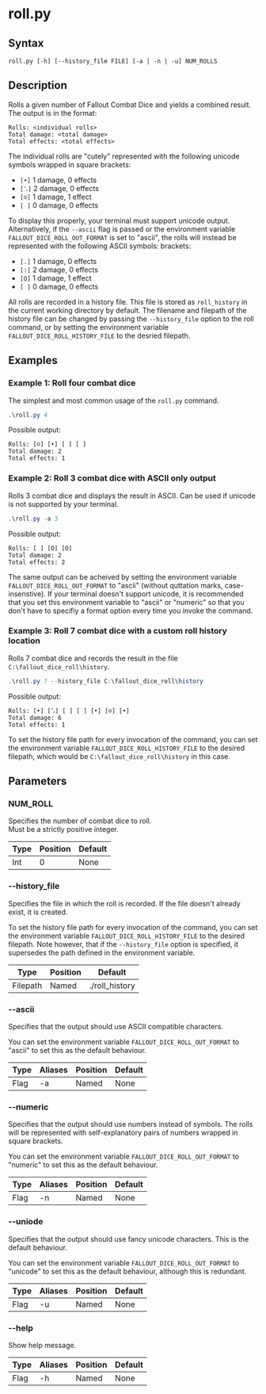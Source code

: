 # roll.py

## Syntax
```
roll.py [-h] [--history_file FILE] [-a | -n | -u] NUM_ROLLS
```

## Description
Rolls a given number of Fallout Combat Dice and yields a combined result.  
The output is in the format:
```
Rolls: <individual rolls>
Total damage: <total damage>
Total effects: <total effects>
```

The individual rolls are "cutely" represented with the following unicode symbols wrapped in square 
brackets:
  - `[•]` 1 damage, 0 effects <!-- &#8226; -->
  - `[⠡]` 2 damage, 0 effects <!-- &#10273; -->
  - `[☺]` 1 damage, 1 effect <!-- &#9786; -->
  - `[ ]` 0 damage, 0 effects

To display this properly, your terminal must support unicode output. Alternatively, if the `--ascii` 
flag is passed or the environment variable `FALLOUT_DICE_ROLL_OUT_FORMAT` is set to "ascii", the 
rolls will instead be represented with the following ASCII symbols:
brackets:
  - `[.]` 1 damage, 0 effects
  - `[:]` 2 damage, 0 effects
  - `[O]` 1 damage, 1 effect 
  - `[ ]` 0 damage, 0 effects

All rolls are recorded in a history file. This file is stored as `roll_history` in the current 
working directory by default. The filename and filepath of the history file can be changed by 
passing the `--history_file` option to the roll command, or by setting the environment variable 
`FALLOUT_DICE_ROLL_HISTORY_FILE` to the desried filepath.

## Examples
### Example 1: Roll four combat dice
The simplest and most common usage of the `roll.py` command.
```powershell
.\roll.py 4
```
Possible output:
```
Rolls: [☺] [•] [ ] [ ]
Total damage: 2
Total effects: 1
```

### Example 2: Roll 3 combat dice with ASCII only output
Rolls 3 combat dice and displays the result in ASCII. Can be used if unicode is not supported by 
your terminal.
```powershell
.\roll.py -a 3
```
Possible output:
```
Rolls: [ ] [O] [O]
Total damage: 2
Total effects: 2
```
The same output can be acheived by setting the environment variable `FALLOUT_DICE_ROLL_OUT_FORMAT` 
to "ascii" (without quttation marks, case-insenstive). If your terminal doesn't support unicode, 
it is recommended that you set this environment variable to "ascii" or "numeric" so that you don't 
have to specifiy a format option every time you invoke the command.

### Example 3: Roll 7 combat dice with a custom roll history location
Rolls 7 combat dice and records the result in the file `C:\fallout_dice_roll\history`.
```powershell
.\roll.py 7 --history_file C:\fallout_dice_roll\history
```
Possible output:
```
Rolls: [•] [⠡] [ ] [ ] [•] [☺] [•]
Total damage: 6
Total effects: 1
```
To set the history file path for every invocation of the command, you can set the environment 
variable `FALLOUT_DICE_ROLL_HISTORY_FILE` to the desired filepath, which would be 
`C:\fallout_dice_roll\history` in this case.

## Parameters

### NUM_ROLL
Specifies the number of combat dice to roll.  
Must be a strictly positive integer.

| Type | Position | Default |
| ---- | -------- | ------- |
| Int  | 0        | None    |

### --history_file
Specifies the file in which the roll is recorded. If the file doesn't already exist, it is created.

To set the history file path for every invocation of the command, you can set the environment 
variable `FALLOUT_DICE_ROLL_HISTORY_FILE` to the desired filepath. Note however, that if the 
`--history_file` option is specified, it supersedes the path defined in the environment variable. 

| Type      | Position | Default           |
| --------- | -------- | ----------------- |
| Filepath  | Named    | ./roll_history    |

### --ascii
Specifies that the output should use ASCII compatible characters.

You can set the environment variable `FALLOUT_DICE_ROLL_OUT_FORMAT` to "ascii" to set this as the
default behaviour. 

| Type      | Aliases | Position | Default           |
| --------- | ------- | -------- | ----------------- |
| Flag      | -a      | Named    | None              |

### --numeric
Specifies that the output should use numbers instead of symbols. The rolls will be 
represented with self-explanatory pairs of numbers wrapped in square brackets.

You can set the environment variable `FALLOUT_DICE_ROLL_OUT_FORMAT` to "numeric" to set this as the
default behaviour. 

| Type      | Aliases | Position | Default           |
| --------- | ------- | -------- | ----------------- |
| Flag      | -n      | Named    | None              |

### --uniode
Specifies that the output should use fancy unicode characters. This is the default behaviour.

You can set the environment variable `FALLOUT_DICE_ROLL_OUT_FORMAT` to "unicode" to set this as the
default behaviour, although this is redundant.

| Type      | Aliases | Position | Default           |
| --------- | ------- | -------- | ----------------- |
| Flag      | -u      | Named    | None              |

### --help
Show help message.

| Type      | Aliases | Position | Default           |
| --------- | ------- | -------- | ----------------- |
| Flag      | -h      | Named    | None              |

